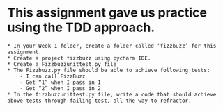 # This assignment gave us practice using the TDD approach.

    * In your Week 1 folder, create a folder called ‘fizzbuzz’ for this assignment.
    * Create a project fizzbuzz using pycharm IDE.
    * Create a Fizzbuzzunittest.py file
    * The Fizzbuzz.py file should be able to achieve following tests:
        - I can call FizzBuzz
        - Get “1” when I pass in 1
        - Get “2” when I pass in 2
    * In the fizzbuzzunittest.py file, write a code that should achieve above tests through failing test, all the way to refractor. 